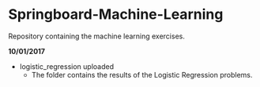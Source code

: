 # Springboard-Machine-Learning
Repository containing the machine learning exercises.

**10/01/2017**
 - logistic_regression uploaded
   - The folder contains the results of the Logistic Regression problems.
